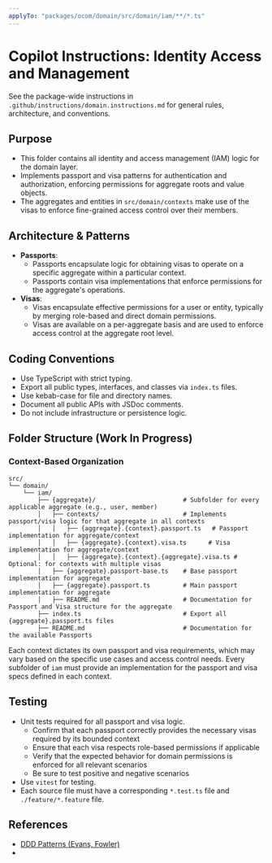 ```yaml
---
applyTo: "packages/ocom/domain/src/domain/iam/**/*.ts"
---
```


# Copilot Instructions: Identity Access and Management

See the package-wide instructions in `.github/instructions/domain.instructions.md` for general rules, architecture, and conventions.

## Purpose
- This folder contains all identity and access management (IAM) logic for the domain layer.
- Implements passport and visa patterns for authentication and authorization, enforcing permissions for aggregate roots and value objects.
- The aggregates and entities in `src/domain/contexts` make use of the visas to enforce fine-grained access control over their members.

## Architecture & Patterns
- **Passports**:  
    - Passports encapsulate logic for obtaining visas to operate on a specific aggregate within a particular context.
    - Passports contain visa implementations that enforce permissions for the aggregate's operations.
- **Visas**:  
    - Visas encapsulate effective permissions for a user or entity, typically by merging role-based and direct domain permissions.
    - Visas are available on a per-aggregate basis and are used to enforce access control at the aggregate root level.


## Coding Conventions
- Use TypeScript with strict typing.
- Export all public types, interfaces, and classes via `index.ts` files.
- Use kebab-case for file and directory names.
- Document all public APIs with JSDoc comments.
- Do not include infrastructure or persistence logic.

## Folder Structure (Work In Progress)

### Context-Based Organization
```
src/
└── domain/
    └── iam/
        ├── {aggregate}/                        # Subfolder for every applicable aggregate (e.g., user, member)
        │   ├── contexts/                       # Implements passport/visa logic for that aggregate in all contexts
        │   │   ├── {aggregate}.{context}.passport.ts   # Passport implementation for aggregate/context
        │   │   ├── {aggregate}.{context}.visa.ts      # Visa implementation for aggregate/context
        │   │   ├── {aggregate}.{context}.{aggregate}.visa.ts # Optional: for contexts with multiple visas
        │   ├── {aggregate}.passport-base.ts    # Base passport implementation for aggregate
        │   ├── {aggregate}.passport.ts         # Main passport implementation for aggregate
        │   ├── README.md                       # Documentation for Passport and Visa structure for the aggregate
        ├── index.ts                            # Export all {aggregate}.passport.ts files
        ├── README.md                           # Documentation for the available Passports
```

Each context dictates its own passport and visa requirements, which may vary based on the specific use cases and access control needs.
Every subfolder of `iam` must provide an implementation for the passport and visa specs defined in each context.

## Testing
- Unit tests required for all passport and visa logic. 
    - Confirm that each passport correctly provides the necessary visas required by its bounded context
    - Ensure that each visa respects role-based permissions if applicable
    - Verify that the expected behavior for domain permissions is enforced for all relevant scenarios
    - Be sure to test positive and negative scenarios
- Use `vitest` for testing.
- Each source file must have a corresponding `*.test.ts` file and `./feature/*.feature` file.

## References
- [DDD Patterns (Evans, Fowler)](https://martinfowler.com/bliki/DomainDrivenDesign.html)
-